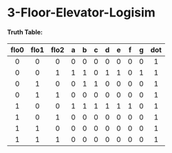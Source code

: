 # 3-Floor-Elevator-Logisim

#### Truth Table:
|flo0 |	flo1 |	flo2 | a | b | c | d | e | f | g | dot |
|:---:|:----:|:-----:|:-:|:-:|:-:|:-:|:-:|:-:|:-:|:---:|
|  0  |   0	 |  0	   | 0 | 0 | 0 | 0 | 0 | 0 | 0 |  1  |
|  0	|   0	 |  1	   | 1 | 1 | 0 | 1 | 1 | 0 | 1 |	1  |
|  0	|   1	 |  0	   | 0 | 1 | 1 | 0 | 0 | 0 | 0 |	1  |
|  0	|   1	 |  1	   |0  | 0 | 0 | 0 | 0 | 0 | 0 |	1  |
|  1	|   0	 |  0	   | 1 | 1 | 1 | 1 | 1 | 1 | 0 |  1  |
|  1  |   0	 |  1	   | 0 | 0 | 0 | 0 | 0 | 0 | 0 |  1  |
|  1	|   1	 |  0	   | 0 | 0 | 0 | 0 | 0 | 0 | 0 |  1  |
|  1	|   1	 |  1	   | 0 | 0 | 0 | 0 | 0 | 0 | 0 |  1  |

